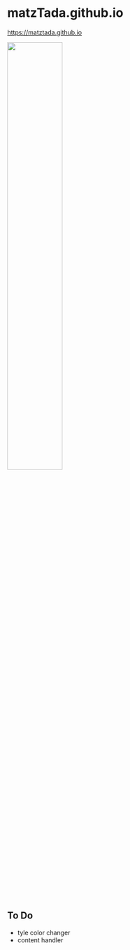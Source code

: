 # matzTada.github.io

<https://matztada.github.io>  

<a href="https://matztada.github.io"><img src="https://matztada.github.io/images/screenshot.png" alt="" width=50%></a>  

## To Do

* tyle color changer
* content handler